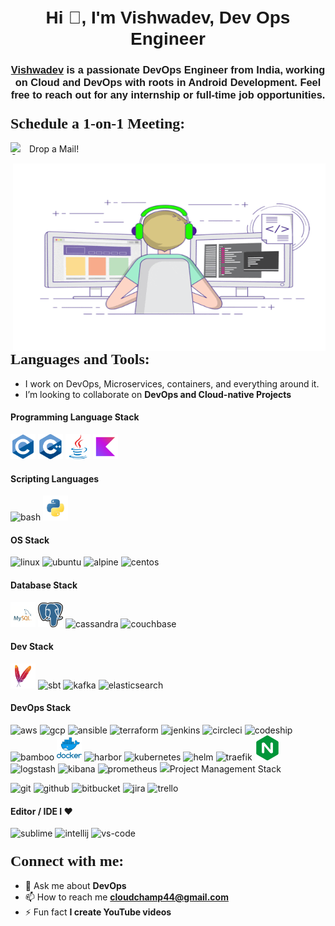 
<!-- Header Section -->
<h1 align="center"><font face="Arial">Hi 👋, I'm Vishwadev, Dev Ops Engineer</font></h1>
<h3 align="center"><font face="Arial"><a href="https://www.linkedin.com/in/vishwadev-sharma-aa091923b/" target="_blank" rel="noreferrer">Vishwadev</a> is a passionate DevOps Engineer from India, working on Cloud and DevOps with roots in Android Development. Feel free to reach out for any internship or full-time job opportunities.</font></h3>

<!-- Schedule a 1-on-1 meet section -->
<h3 align="left"><font size="+2" face="Verdana">Schedule a 1-on-1 Meeting:</font></h3>
<p align="left" style="margin-top: 10px;">
  <a href="mailto:vishwadevsharma1@gmail.com" target="_blank" rel="noreferrer" style="text-decoration: none; display: flex; align-items: center;">
    <img src="https://upload.wikimedia.org/wikipedia/commons/thumb/4/4e/Gmail_Icon.png/512px-Gmail_Icon.png" alt="Gmail" style="width: 20px; height: 20px; margin-right: 10px;">
    <span> Drop a Mail!</span>
  </a>
</p>

<!-- GIF -->
<img align="right" height="300" width="500" src="https://raw.githubusercontent.com/mikonoid/mikonoid/main/images/gifs/coder3.gif" />

<!-- Languages and Tools Section -->
<h3 align="left"><font size="+2" face="Verdana">Languages and Tools:</font></h3>

- I work on DevOps, Microservices, containers, and everything around it.
- I’m looking to collaborate on **DevOps and Cloud-native Projects**

#### Programming Language Stack
<p align="left">
  <img src="https://raw.githubusercontent.com/devicons/devicon/master/icons/c/c-original.svg" alt="c" title="C" width="40" height="40"/>
  <img src="https://raw.githubusercontent.com/devicons/devicon/master/icons/cplusplus/cplusplus-original.svg" alt="cplusplus" title="C++" width="40" height="40"/>
  <img src="https://raw.githubusercontent.com/devicons/devicon/master/icons/java/java-original.svg" alt="java" title="Java" width="40" height="40"/>
  <img src="https://raw.githubusercontent.com/devicons/devicon/master/icons/kotlin/kotlin-original.svg" alt="kotlin" title="Kotlin" width="40" height="40"/>
</p>

#### Scripting Languages
<p align="left">
<img src="https://www.svgrepo.com/show/353478/bash-icon.svg" alt="bash" title="Bash" width="40" height="40"/>

  <img src="https://raw.githubusercontent.com/github/explore/80688e429a7d4ef2fca1e82350fe8e3517d3494d/topics/python/python.png" alt="python" title="Python" width="40" height="40"/>
</p>

#### OS Stack
<p align="left">
  <img src="https://brandlogos.net/wp-content/uploads/2020/03/Linux-logo.png" alt="linux" title="Linux" width="40" height="40"/>
  <img src="https://www.vectorlogo.zone/logos/ubuntu/ubuntu-icon.svg" alt="ubuntu" title="Ubuntu" width="40" height="40"/>
  <img src="https://upload.wikimedia.org/wikipedia/commons/thumb/8/88/Garuda-blue-sgs.svg/1200px-Garuda-blue-sgs.svg.png" alt="alpine" title="Alpine" width="40" height="40"/>
  <img src="https://encrypted-tbn0.gstatic.com/images?q=tbn:ANd9GcRMOQIX8bp3r8exseKpWSJHIq_rTPq03UJkHg&s" alt="centos" title="CentOS" width="40" height="40"/>
</p>

#### Database Stack
<p align="left">
  <img src="https://raw.githubusercontent.com/github/explore/80688e429a7d4ef2fca1e82350fe8e3517d3494d/topics/mysql/mysql.png" alt="mysql" title="MySQL" width="40" height="40"/>
  <img src="https://raw.githubusercontent.com/github/explore/b15b6cf1726418913aafbf337a749dded180279d/topics/postgresql/postgresql.png" alt="postgresql" title="PostgreSQL" width="40" height="40"/>
  <img src="https://www.vectorlogo.zone/logos/apache_cassandra/apache_cassandra-icon.svg" alt="cassandra" title="Cassandra" width="40" height="40"/>
  <img src="https://www.vectorlogo.zone/logos/couchbase/couchbase-icon.svg" alt="couchbase" title="Couchbase" width="40" height="40"/>
</p>

#### Dev Stack
<p align="left">
  <img src="https://raw.githubusercontent.com/vscode-icons/vscode-icons/72101ee333eca9219ac9a7c14d4834eef8e4c64b/icons/file_type_maven.svg" alt="maven" title="Maven" width="40" height="40"/>
  <img src="https://www.vectorlogo.zone/logos/scala-sbt/scala-sbt-icon.svg" alt="sbt" title="SBT" width="40" height="40"/>
  <img src="https://www.vectorlogo.zone/logos/apache_kafka/apache_kafka-icon.svg" alt="kafka" title="Kafka" width="40" height="40"/>
  <img src="https://www.vectorlogo.zone/logos/elastic/elastic-icon.svg" alt="elasticsearch" title="Elasticsearch" width="40" height="40"/>
</p>

#### DevOps Stack
<p align="left">
  <img src="https://www.vectorlogo.zone/logos/amazon_aws/amazon_aws-icon.svg" alt="aws" title="AWS" width="40" height="40"/>
  <img src="https://www.vectorlogo.zone/logos/google_cloud/google_cloud-icon.svg" alt="gcp" title="GCP" width="40" height="40"/>
  <img src="https://www.vectorlogo.zone/logos/ansible/ansible-icon.svg" alt="ansible" title="Ansible" width="40" height="40"/>
  <img src="https://www.vectorlogo.zone/logos/terraformio/terraformio-icon.svg" alt="terraform" title="Terraform" width="40" height="40"/>
  <img src="https://www.vectorlogo.zone/logos/jenkins/jenkins-icon.svg" alt="jenkins" title="Jenkins" width="40" height="40"/>
  <img src="https://www.vectorlogo.zone/logos/circleci/circleci-icon.svg" alt="circleci" title="CircleCI" width="40" height="40"/>
  <img src="https://www.vectorlogo.zone/logos/codeship/codeship-icon.svg" alt="codeship" title="Codeship" width="40" height="40"/>
  <img src="https://www.vectorlogo.zone/logos/atlassian_bamboo/atlassian_bamboo-icon.svg" alt="bamboo" title="Bamboo" width="40" height="40"/>
  <img src="https://raw.githubusercontent.com/github/explore/80688e429a7d4ef2fca1e82350fe8e3517d3494d/topics/docker/docker.png" alt="docker" title="Docker" width="40" height="40"/>
  <img src="https://www.vectorlogo.zone/logos/goharborio/goharborio-icon.svg" alt="harbor" title="Harbor" width="40" height="40"/>
  <img src="https://www.vectorlogo.zone/logos/kubernetes/kubernetes-icon.svg" alt="kubernetes" title="Kubernetes" width="40" height="40"/>
  <img src="https://www.vectorlogo.zone/logos/helmsh/helmsh-icon.svg" alt="helm" title="Helm" width="40" height="40"/>
  <img src="https://www.vectorlogo.zone/logos/traefikio/traefikio-icon.svg" alt="traefik" title="Traefik" width="40" height="40"/>
  <img src="https://raw.githubusercontent.com/github/explore/85cceaeeaf993ca35664dc37ea24f9237fbbfc14/topics/nginx/nginx.png" alt="nginx" title="Nginx" width="40" height="40"/>
  <img src="https://www.vectorlogo.zone/logos/elasticco_logstash/elasticco_logstash-icon.svg" alt="logstash" title="Logstash" width="40" height="40"/>
  <img src="https://www.vectorlogo.zone/logos/elasticco_kibana/elasticco_kibana-icon.svg" alt="kibana" title="Kibana" width="40" height="40"/>
  <img src="https://www.vectorlogo.zone/logos/prometheusio/prometheusio-icon.svg" alt="prometheus" title="Prometheus" width="40" height="40"/>
  <img src="https://www.vectorlogo.zone/logos/graph

#### Project Management Stack
<p align="left"><img src="https://www.vectorlogo.zone/logos/git-scm/git-scm-icon.svg" alt="git" title="git" width="40" height="40"/>  <img src="https://www.vectorlogo.zone/logos/github/github-icon.svg" alt="github" title="github" width="40" height="40"/> <img src="https://www.vectorlogo.zone/logos/bitbucket/bitbucket-icon.svg" alt="bitbucket" title="bitbucket" width="40" height="40"/>  <img src="https://www.vectorlogo.zone/logos/atlassian_jira/atlassian_jira-icon.svg" alt="jira" title="jira" width="40" height="40"/> <img src="https://www.vectorlogo.zone/logos/trello/trello-icon.svg" alt="trello" title="trello" width="40" height="40"/></p>

#### Editor / IDE I ♥
<p align="left"><img src="https://cdn.worldvectorlogo.com/logos/sublime-text.svg" alt="sublime" title="sublime" width="40" height="40"/> <img src="https://cdn.worldvectorlogo.com/logos/intellij-idea-1.svg" alt="intellij" title="intellij" width="40" height="40"/> <img src="https://www.vectorlogo.zone/logos/visualstudio_code/visualstudio_code-icon.svg" alt="vs-code" title="vs-code" width="40" height="40"/> </p>

<!-- Contact Section -->
<h3 align="left"><font size="+2" face="Verdana">Connect with me:</font></h3>
<p align="left">
</p>

- 💬 Ask me about **DevOps**
- 📫 How to reach me **[cloudchamp44@gmail.com](mailto:cloudchamp44@gmail.com)**
- ⚡ Fun fact **I create YouTube videos**
